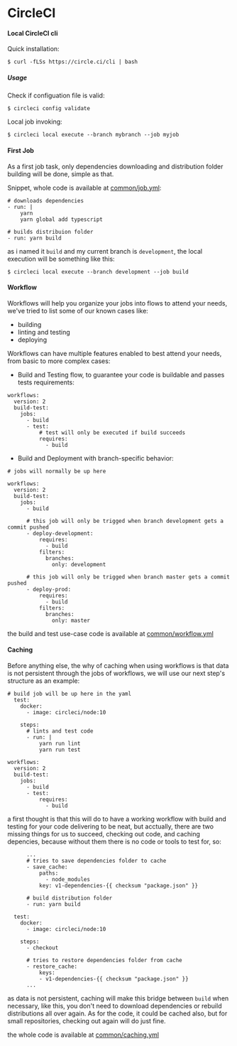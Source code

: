 # CircleCI

#### Local CircleCI cli

Quick installation:

`$ curl -fLSs https://circle.ci/cli | bash`

##### Usage

Check if configuation file is valid:

`$ circleci config validate`

Local job invoking:

`$ circleci local execute --branch mybranch --job myjob`

#### First Job

As a first job task, only dependencies downloading and distribution folder building will be done, simple as that.

Snippet, whole code is available at [common/job.yml](common/job.yml):
```
# downloads dependencies
- run: |
    yarn
    yarn global add typescript

# builds distribuion folder
- run: yarn build
```

as i named it `build` and my current branch is `development`, the local execution will be something like this:

`$ circleci local execute --branch development --job build`

#### Workflow

Workflows will help you organize your jobs into flows to attend your needs, we've tried to list some of our known cases like:
- building
- linting and testing
- deploying

Workflows can have multiple features enabled to best attend your needs, from basic to more complex cases:

- Build and Testing flow, to guarantee your code is buildable and passes tests requirements:
```
workflows:
  version: 2
  build-test:
    jobs:
      - build
      - test:
          # test will only be executed if build succeeds
          requires:
            - build
```
- Build and Deployment with branch-specific behavior:
```
# jobs will normally be up here

workflows:
  version: 2
  build-test:
    jobs:
      - build

      # this job will only be trigged when branch development gets a commit pushed
      - deploy-development:
          requires:
            - build
          filters:
            branches:
              only: development

      # this job will only be trigged when branch master gets a commit pushed
      - deploy-prod:
          requires:
            - build
          filters:
            branches:
              only: master
```

the build and test use-case code is available at [common/workflow.yml](common/workflow.yml)

#### Caching

Before anything else, the why of caching when using workflows is that data is not persistent through the jobs of workflows, we will use our next step's structure as an example:
```
# build job will be up here in the yaml
  test:
    docker:
      - image: circleci/node:10

    steps:
      # lints and test code
      - run: |
          yarn run lint
          yarn run test

workflows:
  version: 2
  build-test:
    jobs:
      - build
      - test:
          requires:
            - build
```

a first thought is that this will do to have a working workflow with build and testing for your code delivering to be neat, but acctually, there are two missing things for us to succeed, checking out code, and caching depencies, because without them there is no code or tools to test for, so:
```
      ...
      # tries to save dependencies folder to cache
      - save_cache:
          paths:
            - node_modules
          key: v1-dependencies-{{ checksum "package.json" }}
      
      # build distribution folder
      - run: yarn build

  test:
    docker:
      - image: circleci/node:10

    steps:
      - checkout

      # tries to restore dependencies folder from cache
      - restore_cache:
          keys:
          - v1-dependencies-{{ checksum "package.json" }}
      ...
```

as data is not persistent, caching will make this bridge between `build` when necessary, like this, you don't need to download dependencies or rebuild distributions all over again. As for the code, it could be cached also, but for small repositories, checking out again will do just fine.

the whole code is available at [common/caching.yml](common/caching.yml)